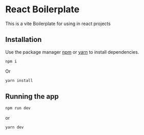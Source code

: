 # React Boilerplate

This is a vite Boilerplate for using in react projects

## Installation

Use the package manager [npm](https://www.npmjs.com) or [yarn](https://yarnpkg.com) to install dependencies.

```bash
npm i
```

Or

```bash
yarn install
```

## Running the app

```bash
npm run dev
```

or

```bash
yarn dev
```